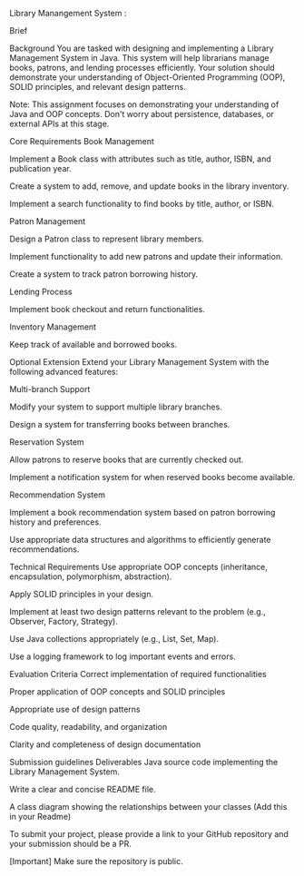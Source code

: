 Library Manangement System :


Brief


Background
You are tasked with designing and implementing a Library Management System in Java. This system will help librarians manage books, patrons, and lending processes efficiently. Your solution should demonstrate your understanding of Object-Oriented Programming (OOP), SOLID principles, and relevant design patterns.

Note: This assignment focuses on demonstrating your understanding of Java and OOP concepts. Don't worry about persistence, databases, or external APIs at this stage.

Core Requirements
Book Management

Implement a Book class with attributes such as title, author, ISBN, and publication year.

Create a system to add, remove, and update books in the library inventory.

Implement a search functionality to find books by title, author, or ISBN.

Patron Management

Design a Patron class to represent library members.

Implement functionality to add new patrons and update their information.

Create a system to track patron borrowing history.

Lending Process

Implement book checkout and return functionalities.

Inventory Management

Keep track of available and borrowed books.

Optional Extension
Extend your Library Management System with the following advanced features:

Multi-branch Support

Modify your system to support multiple library branches.

Design a system for transferring books between branches.

Reservation System

Allow patrons to reserve books that are currently checked out.

Implement a notification system for when reserved books become available.

Recommendation System

Implement a book recommendation system based on patron borrowing history and preferences.

Use appropriate data structures and algorithms to efficiently generate recommendations.

Technical Requirements
Use appropriate OOP concepts (inheritance, encapsulation, polymorphism, abstraction).

Apply SOLID principles in your design.

Implement at least two design patterns relevant to the problem (e.g., Observer, Factory, Strategy).

Use Java collections appropriately (e.g., List, Set, Map).

Use a logging framework to log important events and errors.

Evaluation Criteria
Correct implementation of required functionalities

Proper application of OOP concepts and SOLID principles

Appropriate use of design patterns

Code quality, readability, and organization

Clarity and completeness of design documentation

Submission guidelines
Deliverables
Java source code implementing the Library Management System.

Write a clear and concise README file.

A class diagram showing the relationships between your classes (Add this in your Readme)

To submit your project, please provide a link to your GitHub repository and your submission should be a PR.

[Important] Make sure the repository is public.




